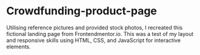 # Crowdfunding-product-page

Utilising reference pictures and provided stock photos, I recreated this fictional landing page from Frontendmentor.io. This was a test of my layout and responsive skills using HTML, CSS, and JavaScript for interactive elements.
